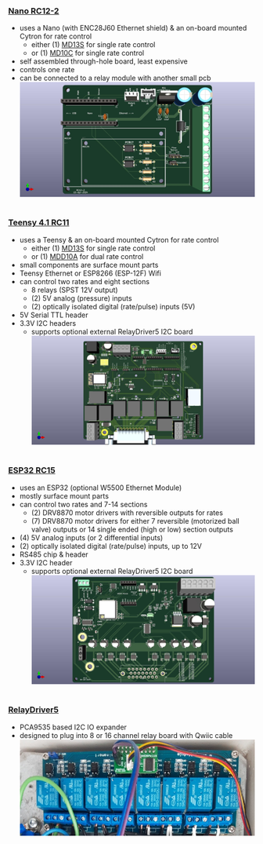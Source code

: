 ### [Nano RC12-2](Nano/RC12-2)
- uses a Nano (with ENC28J60 Ethernet shield) & an on-board mounted Cytron for rate control
	- either (1) [MD13S](https://www.cytron.io/p-13amp-6v-30v-dc-motor-driver) for single rate control
 	- or (1) [MD10C](https://www.cytron.io/c-motor-and-motor-driver/c-motor-driver/p-10amp-5v-30v-dc-motor-driver) for single rate control
- self assembled through-hole board, least expensive
- controls one rate
- can be connected to a relay module with another small pcb
![Nano-RC12 photo](Nano/RC12-2/RC12-2.jpg)

#
### [Teensy 4.1 RC11](Teensy/RC11_PCB)
- uses a Teensy & an on-board mounted Cytron for rate control
	- either (1) [MD13S](https://www.cytron.io/p-13amp-6v-30v-dc-motor-driver) for single rate control
 	- or (1) [MDD10A](https://www.cytron.io/p-10amp-5v-30v-dc-motor-driver-2-channels) for dual rate control
- small components are surface mount parts
- Teensy Ethernet or ESP8266 (ESP-12F) Wifi
- can control two rates and eight sections
	- 8 relays (SPST 12V output)
	- (2) 5V analog (pressure) inputs
	- (2) optically isolated digital (rate/pulse) inputs (5V)
- 5V Serial TTL header
- 3.3V I2C headers
	- supports optional external RelayDriver5 I2C board
![Teensy-RC11 photo](Teensy/RC11_PCB/PCB/RC11.jpg)

#
### [ESP32 RC15](ESP32/RC15)
- uses an ESP32 (optional W5500 Ethernet Module)
- mostly surface mount parts
- can control two rates and 7-14 sections
	- (2) DRV8870 motor drivers with reversible outputs for rates
	- (7) DRV8870 motor drivers for either 7 reversible (motorized ball valve) outputs or 14 single ended (high or low) section outputs
- (4) 5V analog inputs (or 2 differential inputs)
- (2) optically isolated digital (rate/pulse) inputs, up to 12V
- RS485 chip & header
- 3.3V I2C header
	- supports optional external RelayDriver5 I2C board
![ESP32-RC15](ESP32/RC15/RC15.jpg)

#
### [RelayDriver5](RelayDriver5)
- PCA9535 based I2C IO expander
- designed to plug into 8 or 16 channel relay board with Qwiic cable
![RelayDriver5 photo](RelayDriver5/RelayDriver.jpg)
